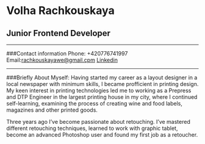 # Volha Rachkouskaya 
## Junior Frontend Developer
*************************************
###Contact information
Phone: +420776741997
Email:rachkouskayawe@gmail.cpm
[Linkedin](www.linkedin.com/in/olga-rachkovskaya-9863051b7)
*************************************
###Briefly About Myself:
Having started my career as a layout designer in a local newspaper with minimum skills, I became profficient in printing design.
My keen interest in printing technologies led me to working as a Prepress and DTP Engineer in the largest printing house in my city,
where I continued self-learning, examining the process of creating wine and food labels, magazines and other printed goods.

Three years ago I’ve become passionate about retouching. I’ve mastered different retouching techniques,
learned to work with graphic tablet, become an advanced Photoshop user and found my first job as a retoucher.
